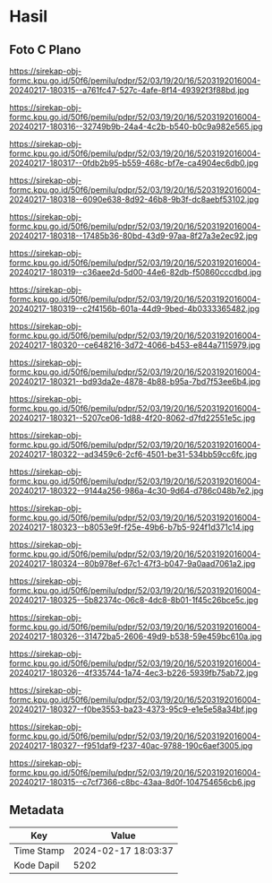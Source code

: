 # Hasil

## Foto C Plano

https://sirekap-obj-formc.kpu.go.id/50f6/pemilu/pdpr/52/03/19/20/16/5203192016004-20240217-180315--a761fc47-527c-4afe-8f14-49392f3f88bd.jpg

https://sirekap-obj-formc.kpu.go.id/50f6/pemilu/pdpr/52/03/19/20/16/5203192016004-20240217-180316--32749b9b-24a4-4c2b-b540-b0c9a982e565.jpg

https://sirekap-obj-formc.kpu.go.id/50f6/pemilu/pdpr/52/03/19/20/16/5203192016004-20240217-180317--0fdb2b95-b559-468c-bf7e-ca4904ec6db0.jpg

https://sirekap-obj-formc.kpu.go.id/50f6/pemilu/pdpr/52/03/19/20/16/5203192016004-20240217-180318--6090e638-8d92-46b8-9b3f-dc8aebf53102.jpg

https://sirekap-obj-formc.kpu.go.id/50f6/pemilu/pdpr/52/03/19/20/16/5203192016004-20240217-180318--17485b36-80bd-43d9-97aa-8f27a3e2ec92.jpg

https://sirekap-obj-formc.kpu.go.id/50f6/pemilu/pdpr/52/03/19/20/16/5203192016004-20240217-180319--c36aee2d-5d00-44e6-82db-f50860cccdbd.jpg

https://sirekap-obj-formc.kpu.go.id/50f6/pemilu/pdpr/52/03/19/20/16/5203192016004-20240217-180319--c2f4156b-601a-44d9-9bed-4b0333365482.jpg

https://sirekap-obj-formc.kpu.go.id/50f6/pemilu/pdpr/52/03/19/20/16/5203192016004-20240217-180320--ce648216-3d72-4066-b453-e844a7115979.jpg

https://sirekap-obj-formc.kpu.go.id/50f6/pemilu/pdpr/52/03/19/20/16/5203192016004-20240217-180321--bd93da2e-4878-4b88-b95a-7bd7f53ee6b4.jpg

https://sirekap-obj-formc.kpu.go.id/50f6/pemilu/pdpr/52/03/19/20/16/5203192016004-20240217-180321--5207ce06-1d88-4f20-8062-d7fd22551e5c.jpg

https://sirekap-obj-formc.kpu.go.id/50f6/pemilu/pdpr/52/03/19/20/16/5203192016004-20240217-180322--ad3459c6-2cf6-4501-be31-534bb59cc6fc.jpg

https://sirekap-obj-formc.kpu.go.id/50f6/pemilu/pdpr/52/03/19/20/16/5203192016004-20240217-180322--9144a256-986a-4c30-9d64-d786c048b7e2.jpg

https://sirekap-obj-formc.kpu.go.id/50f6/pemilu/pdpr/52/03/19/20/16/5203192016004-20240217-180323--b8053e9f-f25e-49b6-b7b5-924f1d371c14.jpg

https://sirekap-obj-formc.kpu.go.id/50f6/pemilu/pdpr/52/03/19/20/16/5203192016004-20240217-180324--80b978ef-67c1-47f3-b047-9a0aad7061a2.jpg

https://sirekap-obj-formc.kpu.go.id/50f6/pemilu/pdpr/52/03/19/20/16/5203192016004-20240217-180325--5b82374c-06c8-4dc8-8b01-1f45c26bce5c.jpg

https://sirekap-obj-formc.kpu.go.id/50f6/pemilu/pdpr/52/03/19/20/16/5203192016004-20240217-180326--31472ba5-2606-49d9-b538-59e459bc610a.jpg

https://sirekap-obj-formc.kpu.go.id/50f6/pemilu/pdpr/52/03/19/20/16/5203192016004-20240217-180326--4f335744-1a74-4ec3-b226-5939fb75ab72.jpg

https://sirekap-obj-formc.kpu.go.id/50f6/pemilu/pdpr/52/03/19/20/16/5203192016004-20240217-180327--f0be3553-ba23-4373-95c9-e1e5e58a34bf.jpg

https://sirekap-obj-formc.kpu.go.id/50f6/pemilu/pdpr/52/03/19/20/16/5203192016004-20240217-180327--f951daf9-f237-40ac-9788-190c6aef3005.jpg

https://sirekap-obj-formc.kpu.go.id/50f6/pemilu/pdpr/52/03/19/20/16/5203192016004-20240217-180315--c7cf7366-c8bc-43aa-8d0f-104754656cb6.jpg


## Metadata

| Key        | Value               |
| ---------- | ------------------- |
| Time Stamp | 2024-02-17 18:03:37 |
| Kode Dapil | 5202                |



